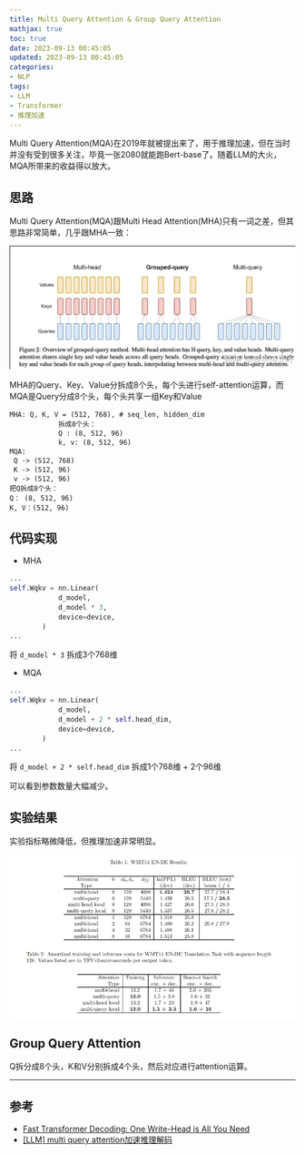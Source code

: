 ```yaml
---
title: Multi Query Attention & Group Query Attention
mathjax: true
toc: true
date: 2023-09-13 00:45:05
updated: 2023-09-13 00:45:05
categories:
- NLP
tags:
- LLM
- Transformer
- 推理加速
---
```

Multi Query Attention(MQA)在2019年就被提出来了，用于推理加速，但在当时并没有受到很多关注，毕竟一张2080就能跑Bert-base了。随着LLM的大火，MQA所带来的收益得以放大。

<!--more-->

## 思路

Multi Query Attention(MQA)跟Multi Head Attention(MHA)只有一词之差，但其思路非常简单，几乎跟MHA一致：

![model](https://github.com/TransformersWsz/picx-images-hosting/raw/master/image.670koriphig0.webp)


MHA的Query、Key、Value分拆成8个头，每个头进行self-attention运算，而MQA是Query分成8个头，每个头共享一组Key和Value

```
MHA: Q, K, V = (512, 768), # seq_len, hidden_dim
			拆成8个头：
			Q : (8, 512, 96) 
			k, v: (8, 512, 96)
MQA: 
 Q -> (512, 768) 
 K -> (512, 96)
 v -> (512, 96)
把Q拆成8个头：
Q： (8, 512, 96)
K, V：(512, 96)
```

## 代码实现
- MHA
```python
...
self.Wqkv = nn.Linear( 
            d_model,
            d_model * 3,
            device=device,
        )
...
```
将 `d_model * 3` 拆成3个768维

- MQA
```python
...
self.Wqkv = nn.Linear( 
            d_model,
            d_model + 2 * self.head_dim,
            device=device,
        )
...
```
将 `d_model + 2 * self.head_dim` 拆成1个768维 + 2个96维

可以看到参数数量大幅减少。

## 实验结果
实验指标略微降低，但推理加速非常明显。

![result](https://raw.githubusercontent.com/TransformersWsz/image_hosting/master/image.194dl27xykcg.webp)


## Group Query Attention
Q拆分成8个头，K和V分别拆成4个头，然后对应进行attention运算。
___


## 参考
- [Fast Transformer Decoding: One Write-Head is All
You Need](https://arxiv.org/pdf/1911.02150.pdf)
- [[LLM] multi query attention加速推理解码](https://zhuanlan.zhihu.com/p/645808819)